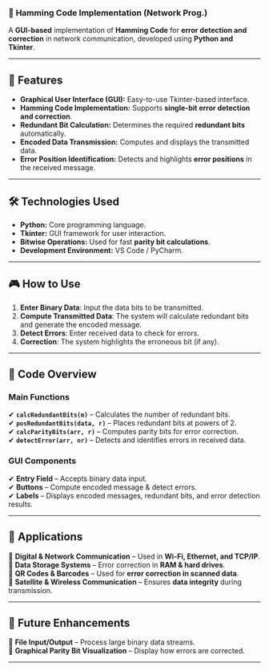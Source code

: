 ### 🔢 **Hamming Code Implementation (Network Prog.)**
A **GUI-based** implementation of **Hamming Code** for **error detection and correction** in network communication, developed using **Python and Tkinter**.

---

## 🚀 **Features**
- **Graphical User Interface (GUI):** Easy-to-use Tkinter-based interface.
- **Hamming Code Implementation:** Supports **single-bit error detection and correction**.
- **Redundant Bit Calculation:** Determines the required **redundant bits** automatically.
- **Encoded Data Transmission:** Computes and displays the transmitted data.
- **Error Position Identification:** Detects and highlights **error positions** in the received message.

---

## 🛠 **Technologies Used**
- **Python:** Core programming language.
- **Tkinter:** GUI framework for user interaction.
- **Bitwise Operations:** Used for fast **parity bit calculations**.
- **Development Environment:** VS Code / PyCharm.

---

## 🎮 **How to Use**
1. **Enter Binary Data**: Input the data bits to be transmitted.
2. **Compute Transmitted Data**: The system will calculate redundant bits and generate the encoded message.
3. **Detect Errors**: Enter received data to check for errors.
4. **Correction**: The system highlights the erroneous bit (if any).

---

## 📜 **Code Overview**
### **Main Functions**
✔ **`calcRedundantBits(m)`** – Calculates the number of redundant bits.  
✔ **`posRedundantBits(data, r)`** – Places redundant bits at powers of 2.  
✔ **`calcParityBits(arr, r)`** – Computes parity bits for error correction.  
✔ **`detectError(arr, nr)`** – Detects and identifies errors in received data.  

### **GUI Components**
✔ **Entry Field** – Accepts binary data input.  
✔ **Buttons** – Compute encoded message & detect errors.  
✔ **Labels** – Displays encoded messages, redundant bits, and error detection results.  

---

## 📌 **Applications**
🔹 **Digital & Network Communication** – Used in **Wi-Fi, Ethernet, and TCP/IP**.  
🔹 **Data Storage Systems** – Error correction in **RAM & hard drives**.  
🔹 **QR Codes & Barcodes** – Used for **error correction in scanned data**.  
🔹 **Satellite & Wireless Communication** – Ensures **data integrity** during transmission.  

---

## 🎯 **Future Enhancements**
🔹 **File Input/Output** – Process large binary data streams.  
🔹 **Graphical Parity Bit Visualization** – Display how errors are corrected.  

---
